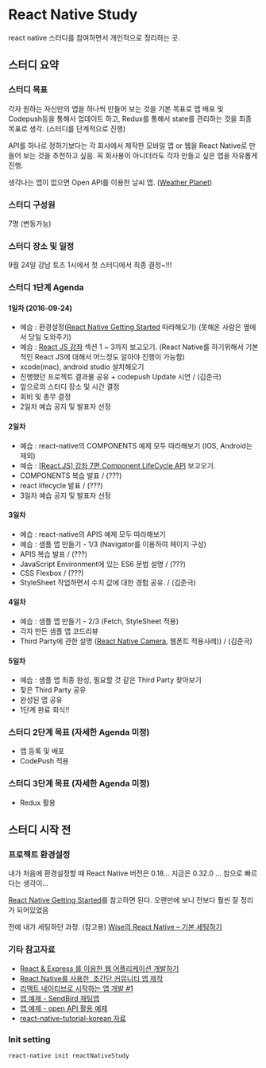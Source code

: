 # React Native Study

react native 스터디를 참여하면서 개인적으로 정리하는 곳.

## 스터디 요약

### 스터디 목표

각자 원하는 자신만의 앱을 하나씩 만들어 보는 것을 기본 목표로 앱 배포 및 Codepush등을 통해서 업데이트 하고, Redux를 통해서 state를 관리하는 것을 최종 목표로 생각. (스터디를 단계적으로 진행)

API를 하나로 정하기보다는 각 회사에서 제작한 모바일 앱 or 웹을 React Native로 만들어 보는 것을 추천하고 싶음. 꼭 회사용이 아니더라도 각자 만들고 싶은 앱을 자유롭게 진행.

생각나는 앱이 없으면 Open API를 이용한 날씨 앱. ([Weather Planet](https://developers.skplanetx.com/apidoc/kor/weather/))

### 스터디 구성원 

7명 (변동가능)

### 스터디 장소 및 일정

9월 24일 강남 토즈 1시에서 첫 스터디에서 최종 결정~!!!

### 스터디 1단계 Agenda

#### 1일차 (2016-09-24)

+ 예습 : 환경설정([React Native Getting Started](https://facebook.github.io/react-native/docs/getting-started.html) 따라해오기) (못해온 사람은 옆에서 당일 도와주기) 
+ 예습 : [React JS 강좌](https://www.inflearn.com/course/react-%ea%b0%95%ec%a2%8c-velopert/?action=curriculum) 섹션 1 ~ 3까지 보고오기. (React Native를 하기위해서 기본적인 React JS에 대해서 어느정도 알아야 진행이 가능함)
+ xcode(mac), android studio 설치해오기
+ 진행했던 프로젝트 결과물 공유 + codepush Update 시연 / (김준극)
+ 앞으로의 스터디 장소 및 시간 결정
+ 회비 및 총무 결정
+ 2일차 예습 공지 및 발표자 선정

#### 2일차

+ 예습 : react-native의 COMPONENTS 예제 모두 따라해보기 (IOS, Android는 제외)
+ 예습 : [[React.JS] 강좌 7편 Component LifeCycle API](https://velopert.com/1130) 보고오기.
+ COMPONENTS 복습 발표 / (???)
+ react lifecycle 발표 / (???)
+ 3일차 예습 공지 및 발표자 선정

#### 3일차

+ 예습 : react-native의 APIS 예제 모두 따라해보기
+ 예습 : 샘플 앱 만들기 - 1/3 (Navigator를 이용하여 페이지 구성)
+ APIS 복습 발표 / (???)
+ JavaScript Environment에 있는 ES6 문법 설명 / (???)
+ CSS Flexbox / (???)
+ StyleSheet 작업하면서 수치 값에 대한 경험 공유. / (김준극)

#### 4일차

+ 예습 : 샘플 앱 만들기 - 2/3 (Fetch, StyleSheet 적용)
+ 각자 만든 샘플 앱 코드리뷰
+ Third Party에 관한 설명 ([React Native Camera](https://github.com/remobile/react-native-camera), 웹폰트 적용사례)) / (김준극)

#### 5일차

+ 예습 : 샘플 앱 최종 완성, 필요할 것 같은 Third Party 찾아보기 
+ 찾은 Third Party 공유
+ 완성된 앱 공유
+ 1단계 완료 회식!!

### 스터디 2단계 목표 (자세한 Agenda 미정)

+ 앱 등록 및 배포
+ CodePush 적용

### 스터디 3단계 목표 (자세한 Agenda 미정)

+ Redux 활용

## 스터디 시작 전

### 프로젝트 환경설정

내가 처음에 환경설정할 때 React Native 버전은 0.18... 지금은 0.32.0 ... 참으로 빠르다는 생각이... 

[React Native Getting Started](https://facebook.github.io/react-native/docs/getting-started.html)를 참고하면 된다. 오랜만에 보니 전보다 훨씬 잘 정리가 되어있었음

전에 내가 세팅하던 과정. (참고용) [Wise의 React Native – 기본 세팅하기](http://wagunblog.com/wp/?p=1855)

### 기타 참고자료

* [React & Express 를 이용한 웹 어플리케이션 개발하기](https://www.inflearn.com/course/react-%EA%B0%95%EC%A2%8C-velopert/)
* [React Native를 사용한  초간단 커뮤니티 앱 제작](http://www.slideshare.net/taggon/react-native)
* [리액트 네이티브로 시작하는 앱 개발 #1](https://realm.io/kr/news/react-native/)
* [앱 예제 - SendBird 채팅앱](http://blog.sendbird.com/ko/tutorialreact-native%EC%97%90%EC%84%9C-%EC%B1%84%ED%8C%85-%EA%B5%AC%ED%98%84%ED%95%98%EA%B8%B0/)
* [앱 예제 - open API 활용 예제](https://github.com/kjk7034/RealTimeEmergencyDepartmentInfo)
* [react-native-tutorial-korean 자료](https://g6ling.gitbooks.io/react-native-tutorial-korean/content/1-1ko.html)

### Init setting

```
react-native init reactNativeStudy
```
